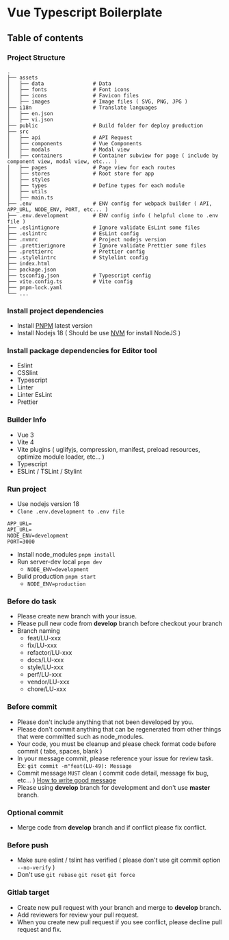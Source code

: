 # Vue Typescript Boilerplate

## Table of contents

### Project Structure
    .
    ├── assets
    │   ├── data                # Data
    │   ├── fonts               # Font icons
    │   ├── icons               # Favicon files
    │   ├── images              # Image files ( SVG, PNG, JPG )
    ├── i18n                    # Translate languages
    │   ├── en.json
    │   ├── vi.json
    ├── public                  # Build folder for deploy production
    ├── src
    │   ├── api                 # API Request
    │   ├── components          # Vue Components
    │   ├── modals              # Modal view
    │   ├── containers          # Container subview for page ( include by component view, modal view, etc... )
    │   ├── pages               # Page view for each routes
    │   ├── stores              # Root store for app
    │   ├── styles
    │   ├── types               # Define types for each module
    │   ├── utils
    │   ├── main.ts
    ├── .env                    # ENV config for webpack builder ( API, APP_URL, NODE_ENV, PORT, etc... )
    ├── .env.development        # ENV config info ( helpful clone to .env file )
    ├── .eslintignore           # Ignore validate EsLint some files
    ├── .eslintrc               # EsLint config
    ├── .nvmrc                  # Project nodejs version
    ├── .prettierignore         # Ignore validate Prettier some files
    ├── .prettierrc             # Prettier config
    ├── .stylelintrc            # Stylelint config
    ├── index.html
    ├── package.json
    ├── tsconfig.json           # Typescript config
    ├── vite.config.ts          # Vite config
    ├── pnpm-lock.yaml
    └── ...

### Install project dependencies
* Install [PNPM](https://pnpm.io/) latest version
* Install Nodejs 18 ( Should be use [NVM](https://github.com/nvm-sh/nvm) for install NodeJS )

### Install package dependencies for Editor tool
* Eslint
* CSSlint
* Typescript
* Linter
* Linter EsLint
* Prettier

### Builder Info
* Vue 3
* Vite 4
* Vite plugins ( uglifyjs, compression, manifest, preload resources, optimize module loader, etc... )
* Typescript
* ESLint / TSLint / Stylint

### Run project
* Use nodejs version 18
* `Clone .env.development to .env file`
```
APP_URL=
API_URL=
NODE_ENV=development
PORT=3000
```
* Install node_modules `pnpm install`
* Run server-dev local `pnpm dev`
  - `NODE_ENV=development`
* Build production `pnpm start`
  - `NODE_ENV=production`

### Before do task
* Please create new branch with your issue.
* Please pull new code from **develop** branch before checkout your branch
* Branch naming
  - feat/LU-xxx
  - fix/LU-xxx
  - refactor/LU-xxx
  - docs/LU-xxx
  - style/LU-xxx
  - perf/LU-xxx
  - vendor/LU-xxx
  - chore/LU-xxx

### Before commit
* Please don't include anything that not been developed by you.
* Please don't commit anything that can be regenerated from other things that were committed such as node_modules.
* Your code, you must be cleanup and please check format code before commit ( tabs, spaces, blank )
* In your message commit, please reference your issue for review task. Ex: `git commit -m"feat(LU-49): Message`
* Commit message `MUST` clean ( commit code detail, message fix bug, etc... ) [How to write good message](https://chris.beams.io/posts/git-commit/)
* Please using **develop** branch for development and don't use **master** branch.

### Optional commit
* Merge code from **develop** branch and if conflict please fix conflict.

### Before push
* Make sure eslint / tslint has verified ( please don't use git commit option `--no-verify` )
* Don't use `git rebase` `git reset` `git force`

### Gitlab target
* Create new pull request with your branch and merge to **develop** branch.
* Add reviewers for review your pull request.
* When you create new pull request if you see conflict, please decline pull request and fix.
